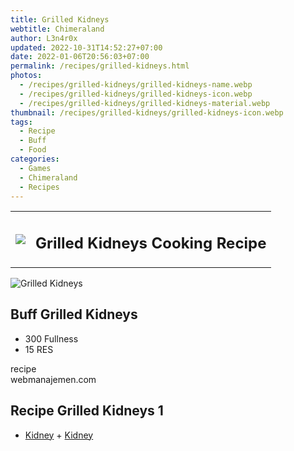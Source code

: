 ```yaml
---
title: Grilled Kidneys
webtitle: Chimeraland
author: L3n4r0x
updated: 2022-10-31T14:52:27+07:00
date: 2022-01-06T20:56:03+07:00
permalink: /recipes/grilled-kidneys.html
photos:
  - /recipes/grilled-kidneys/grilled-kidneys-name.webp
  - /recipes/grilled-kidneys/grilled-kidneys-icon.webp
  - /recipes/grilled-kidneys/grilled-kidneys-material.webp
thumbnail: /recipes/grilled-kidneys/grilled-kidneys-icon.webp
tags:
  - Recipe
  - Buff
  - Food
categories:
  - Games
  - Chimeraland
  - Recipes
---
```


<section id="bootstrap-wrapper"><link rel="stylesheet" href="https://cdn.statically.io/gh/dimaslanjaka/Web-Manajemen/40ac3225/css/bootstrap-4.5-wrapper.css"/><div class="row mb-2"><div class="col-md-12 mb-2"><table class="table" id="post-info"><tbody><tr><td><img class="d-inline-block me-2" src="/chimeraland/recipes/grilled-kidneys/grilled-kidneys-icon.webp" width="auto" height="auto"/></td><td><h1 class="fs-5">Grilled Kidneys Cooking Recipe</h1></td></tr></tbody></table></div></div><div class="card mb-2"><div class="row g-0"><div class="col-sm-4 position-relative mb-2"><img src="/chimeraland/recipes/grilled-kidneys/grilled-kidneys-material.webp" class="card-img fit-cover w-100 h-100" alt="Grilled Kidneys" data-fancybox="true"/></div><div class="col-sm-8 mb-2"><div class="card-body"><h2 class="card-title fs-5">Buff Grilled Kidneys</h2><div class="card-text"><ul><li>300 Fullness</li><li>15 RES</li></ul></div><span class="badge rounded-pill bg-dark">recipe</span></div><div class="card-footer text-end text-muted">webmanajemen.com</div></div></div></div><div class="row mb-2"><div class="col-12 col-lg-6 recipe-item mb-2"><div class="card"><div class="card-body"><h2 class="card-title fs-5">Recipe Grilled Kidneys 1</h2><div class="card-text"><ul><li><a class="text-decoration-none" href="/chimeraland/materials/kidney.html">Kidney</a><span> + </span><a class="text-decoration-none" href="/chimeraland/materials/kidney.html">Kidney</a></li></ul></div></div></div></div></div></section>